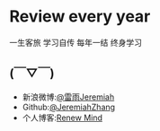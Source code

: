 # Review every year

一生客旅 
学习自传 
每年一结 
终身学习

## (￣▽￣)

- 新浪微博:[@雷雨Jeremiah](http://weibo.com/1784386944/profile?topnav=1&wvr=6)
- Github:[@JeremiahZhang](https://github.com/JeremiahZhang)
- 个人博客:[Renew Mind](http://jeremiahzhang.github.io/)
